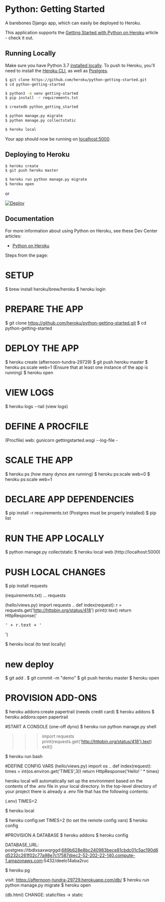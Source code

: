# Python: Getting Started

A barebones Django app, which can easily be deployed to Heroku.

This application supports the [Getting Started with Python on Heroku](https://devcenter.heroku.com/articles/getting-started-with-python) article - check it out.

## Running Locally

Make sure you have Python 3.7 [installed locally](http://install.python-guide.org). To push to Heroku, you'll need to install the [Heroku CLI](https://devcenter.heroku.com/articles/heroku-cli), as well as [Postgres](https://devcenter.heroku.com/articles/heroku-postgresql#local-setup).

```sh
$ git clone https://github.com/heroku/python-getting-started.git
$ cd python-getting-started

$ python3 -m venv getting-started
$ pip install -r requirements.txt

$ createdb python_getting_started

$ python manage.py migrate
$ python manage.py collectstatic

$ heroku local
```

Your app should now be running on [localhost:5000](http://localhost:5000/).

## Deploying to Heroku

```sh
$ heroku create
$ git push heroku master

$ heroku run python manage.py migrate
$ heroku open
```
or

[![Deploy](https://www.herokucdn.com/deploy/button.svg)](https://heroku.com/deploy)

## Documentation

For more information about using Python on Heroku, see these Dev Center articles:

- [Python on Heroku](https://devcenter.heroku.com/categories/python)


Steps from the page:

# SETUP
$ brew install heroku/brew/heroku
$ heroku login

# PREPARE THE APP
$ git clone https://github.com/heroku/python-getting-started.git
$ cd python-getting-started

# DEPLOY THE APP
$ heroku create (afternoon-tundra-29729)
$ git push heroku master
$ heroku ps:scale web=1 (Ensure that at least one instance of the app is running)
$ heroku open

# VIEW LOGS
$ heroku logs --tail (view logs)

# DEFINE A PROCFILE
(Procfile)
web: gunicorn gettingstarted.wsgi --log-file -

# SCALE THE APP
$ heroku ps (how many dynos are running)
$ heroku ps:scale web=0
$ heroku ps:scale web=1

# DECLARE APP DEPENDENCIES
$ pip install -r requirements.txt (Postgres must be properly installed)
$ pip list

# RUN THE APP LOCALLY
$ python manage.py collectstatic
$ heroku local web  (http://localhost:5000)

# PUSH LOCAL CHANGES
$ pip install requests

(requirements.txt)
...
requests

(hello/views.py)
import requests
..
def index(request):
    r = requests.get('http://httpbin.org/status/418')
    print(r.text)
    return HttpResponse('<pre>' + r.text + '</pre>')

$ heroku local (to test locally)

# new deploy
$ git add .
$ git commit -m "demo"
$ git push heroku master
$ heroku open

# PROVISION ADD-ONS
$ heroku addons:create papertrail (needs credit card)
$ heroku addons
$ heroku addons:open papertrail

#START A CONSOLE (one-off dyno)
$ heroku run python manage.py shell
>>>  import requests
>>> print(requests.get('http://httpbin.org/status/418').text)
>>> exit()

$ heroku run bash

#DEFINE CONFIG VARS
(hello/views.py)
import os
..
def index(request):
    times = int(os.environ.get('TIMES',3))
    return HttpResponse('Hello! ' * times)

heroku local will automatically set up the environment based on the contents of the .env file in your local directory. In the top-level directory of your project there is already a .env file that has the following contents:

(.env)
TIMES=2

$ heroku local

$ heroku config:set TIMES=2 (to set the remote config vars)
$ heroku config

#PROVISION A DATABASE
$ heroku addons
$ heroku config

DATABASE_URL: postgres://tbdlxsaxwqrggd:689b628e8bc240983bece81cbdc01c5ac190d6d5232c261f02c77a98e7c17587@ec2-52-202-22-140.compute-1.amazonaws.com:5432/deelo14aba2ruc

$ heroku pg

visit: https://afternoon-tundra-29729.herokuapp.com/db/
$ heroku run python manage.py migrate
$ heroku open

(db.html)
CHANGE: staticfiles -> static
